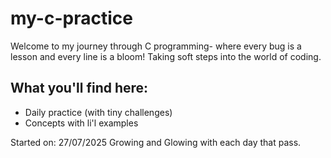 # my-c-practice

Welcome to my journey through C programming- where every bug is a lesson and every line is a bloom!
Taking soft steps into the world of coding.

## What you'll find here:
- Daily practice (with tiny challenges)
- Concepts with li'l examples

Started on: 27/07/2025
Growing and Glowing with each day that pass.
